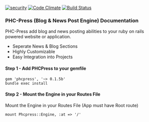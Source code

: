[![security](https://hakiri.io/github/PHCNetworks/phc-press/master.svg)](https://hakiri.io/github/PHCNetworks/phc-press/master)
[![Code Climate](https://codeclimate.com/github/PHCNetworks/phc-press/badges/gpa.svg)](https://codeclimate.com/github/PHCNetworks/phc-press)
[![Build Status](https://travis-ci.org/PHCNetworks/phc-press.svg?branch=master)](https://travis-ci.org/PHCNetworks/phc-press)

### PHC-Press (Blog & News Post Engine) Documentation
PHC-Press add blog and news posting abilities to your ruby on rails powered website or application.

* Seperate News & Blog Sections
* Highly Customizable
* Easy Integration into Projects


#### Step 1 - Add PHCPress to your gemfile

	gem 'phcpress', '~> 0.1.5b'  
	bundle exec install 
  
#### Step 2 - Mount the Engine in your Routes File  
Mount the Engine in your Routes File (App must have Root route)
  
	mount Phcpress::Engine, :at => '/'
  
